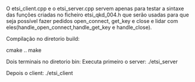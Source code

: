 O etsi_client.cpp e o etsi_server.cpp servem apenas para testar a sintaxe das funções criadas no ficheiro etsi_qkd_004.h que serão usadas para que seja possível fazer pedidos open_connect, get_key e close e lidar com eles(handle_open_connect,handle_get_key e handle_close).

Compilação no diretorio build:

cmake ..
make 

Dois terminais no diretorio bin:
Executa primeiro o server:
./etsi_server

Depois o client:
./etsi_client
